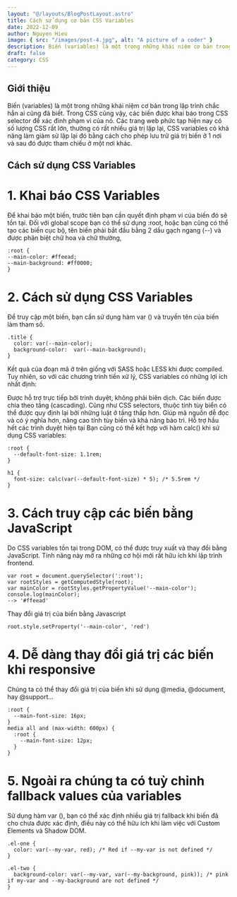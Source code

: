 ```yaml
---
layout: "@/layouts/BlogPostLayout.astro"
title: Cách sử dụng cơ bản CSS Variables
date: 2022-12-09
author: Nguyen Hieu
image: { src: "/images/post-4.jpg", alt: "A picture of a coder" }
description: Biến (variables) là một trong những khái niệm cơ bản trong lập trình chắc hẳn ai cũng đã biết. Trong CSS cũng vậy, các biến được khai báo trong CSS selector để xác đinh phạm vi của nó. Các trang web phức tạp hiện nay có số lượng CSS rất lớn, thường có rất nhiều giá trị lặp lại, CSS variables có khả năng làm giảm sử lặp lại đó bằng cách cho phép lưu trữ giá trị biến ở 1 nơi và sau đó được tham chiếu ở một nơi khác.
draft: false
category: CSS
---
```


## Giới thiệu

Biến (variables) là một trong những khái niệm cơ bản trong lập trình chắc hẳn ai cũng đã biết. Trong CSS cũng vậy, các biến được khai báo trong CSS selector để xác đinh phạm vi của nó. Các trang web phức tạp hiện nay có số lượng CSS rất lớn, thường có rất nhiều giá trị lặp lại, CSS variables có khả năng làm giảm sử lặp lại đó bằng cách cho phép lưu trữ giá trị biến ở 1 nơi và sau đó được tham chiếu ở một nơi khác.

## Cách sử dụng CSS Variables

# 1. Khai báo CSS Variables

Để khai báo một biến, trước tiên bạn cần quyết định phạm vi của biến đó sẽ tồn tại. Đối với global scope bạn có thể sử dụng :root, hoặc bạn cũng có thể tạo các biến cục bộ, tên biến phải bắt đầu bằng 2 dấu gạch ngang (--) và được phân biệt chữ hoa và chữ thường,

```
:root {
--main-color: #ffeead;
--main-background: #ff0000;
}
```

# 2. Cách sử dụng CSS Variables

Để truy cập một biến, bạn cần sử dụng hàm var () và truyền tên của biến làm tham số.

```
.title {
  color: var(--main-color);
  background-color:  var(--main-background);
}
```

Kết quả của đoạn mã ở trên giống với SASS hoặc LESS khi được compiled. Tuy nhiên, so với các chương trình tiền xử lý, CSS variables có những lợi ích nhất định:

Được hỗ trợ trực tiếp bởi trình duyệt, không phải biên dịch.
Các biến được chia theo tầng (cascading). Cũng như CSS selectors, thuộc tính tùy biển có thể được quy định lại bởi những luật ở tầng thấp hơn.
Giúp mã nguồn dễ đọc và có ý nghĩa hơn, nâng cao tính tùy biến và khả năng bảo trì.
Hỗ trợ hầu hết các trình duyệt hiện tại
Bạn cũng có thể kết hợp với hàm calc() khi sử dụng CSS variables:

```
:root {
  --default-font-size: 1.1rem;
}

h1 {
  font-size: calc(var(--default-font-size) * 5); /* 5.5rem */
}
```

# 3. Cách truy cập các biến bằng JavaScript

Do CSS variables tồn tại trong DOM, có thể được truy xuất và thay đổi bằng JavaScript. Tính năng này mở ra những cơ hội mới rất hữu ích khi lập trình frontend.

```
var root = document.querySelector(':root');
var rootStyles = getComputedStyle(root);
var mainColor = rootStyles.getPropertyValue('--main-color');
console.log(mainColor);
--> '#ffeead'
```

Thay đổi giá trị của biến bằng Javascript

```
root.style.setProperty('--main-color', 'red')
```

# 4. Dễ dàng thay đổi giá trị các biến khi responsive

Chúng ta có thể thay đổi giá trị của biến khi sử dụng @media, @document, hay @support...

```
:root {
  --main-font-size: 16px;
}
media all and (max-width: 600px) {
  :root {
    --main-font-size: 12px;
  }
}
```

# 5. Ngoài ra chúng ta có tuỳ chỉnh fallback values của variables

Sử dụng hàm var (), bạn có thể xác định nhiều giá trị fallback khi biến đã cho chưa được xác định, điều này có thể hữu ích khi làm việc với Custom Elements và Shadow DOM.

```
.el-one {
  color: var(--my-var, red); /* Red if --my-var is not defined */
}

.el-two {
  background-color: var(--my-var, var(--my-background, pink)); /* pink if my-var and --my-background are not defined */
}
```
